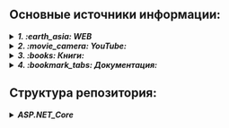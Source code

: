 ## Основные источники информации:

<details>
   <summary><b><i>1. :earth_asia: WEB</i></b></summary>

   <ul>
      <li>
         <details> <summary><b><i> :heavy_plus_sign: ASP.NET Core:</i></b></summary>
            <ul>
               <li> :speech_balloon: _ASP.NET Core_ - https://metanit.com/sharp/aspnet6/</li>
               <li> :speech_balloon: _ASP.NET Core MVC_ - https://metanit.com/sharp/aspnetmvc/</li>
               <li> :speech_balloon: _ASP.NET Core Razor Pages_ - https://metanit.com/sharp/razorpages/ </li>
               <li> :speech_balloon: _ASP.NET Core Blazor_ - https://metanit.com/sharp/blazor/ </li>
            </ul>
         </details>
      </li>
   </ul>  

</details>

<details>
   <summary><b><i>2. :movie_camera: YouTube:</i></b></summary>
   
   + 
</details>

<details>
   <summary><b><i>3. :books: Книги:</i></b></summary>
   
   + :book: Эндрю Лок - "ASP.NET Core в действии"
</details>

<details>
   <summary><b><i>4. :bookmark_tabs: Документация:</i></b></summary>
   
   + :mag_right: MSDN: https://learn.microsoft.com/ru-ru/aspnet/core/?view=aspnetcore-7.0
</details>


## Структура репозитория:
<details>
   <summary><b><i>ASP.NET_Core</i></b></summary>
   
   * *[01_projName](01_Элементы/01_Canvas/Description.md)*
</details>
